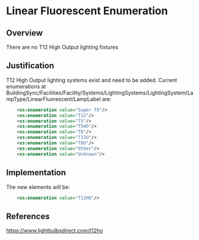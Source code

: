 ﻿# Linear Fluorescent Enumeration

## Overview

There are no T12 High Output lighting fixtures

## Justification

T12 High Output lighting systems exist and need to be added. Current enumerations at BuildingSync/Facilities/Facility/Systems/LightingSystems/LightingSystem/LampType/LinearFluorescent/LampLabel are:

```xml
	<xs:enumeration value="Super T8"/>
	<xs:enumeration value="T12"/>
	<xs:enumeration value="T5"/>
	<xs:enumeration value="T5HO"/>
	<xs:enumeration value="T8"/>
	<xs:enumeration value="T12U"/>
	<xs:enumeration value="T8U"/>
	<xs:enumeration value="Other"/>
	<xs:enumeration value="Unknown"/>
```

## Implementation

The new elements will be:

```xml
	<xs:enumeration value="T12HO"/>
```

## References

https://www.lightbulbsdirect.com/t12ho

